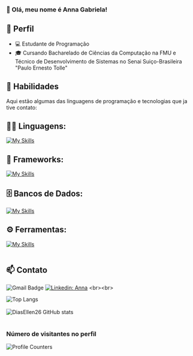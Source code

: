 
### 💜 Olá, meu nome é Anna Gabriela!

## 💼 Perfil

- 💻 Estudante de Programação
- 🎓 Cursando Bacharelado de Ciências da Computação na FMU e Técnico de Desenvolvimento de Sistemas no Senai Suiço-Brasileira "Paulo Ernesto Tolle"

<!--  
### Hi there 👋
## 💼 Perfil Profissional

- 💻 Estudante de Programação
- 🌱 Apaixonado por Tecnologia
- 🎓 Cursando [Nome do Curso / Instituição]
-->

## 🚀 Habilidades

Aqui estão algumas das linguagens de programação e tecnologias que ja tive contato:

## 👨‍💻 Linguagens: 
[![My Skills](https://skillicons.dev/icons?i=java,python,javascript,cpp,html,css,nodejs)](https://skillicons.dev)

## 🧰 Frameworks: 
[![My Skills](https://skillicons.dev/icons?i=react,express)](https://skillicons.dev)

## 🗄️ Bancos de Dados: 
[![My Skills](https://skillicons.dev/icons?i=mysql,mongo)](https://skillicons.dev)
## ⚙️ Ferramentas:
[![My Skills](https://skillicons.dev/icons?i=git,github,vscode,postman,docker,vercel)](https://skillicons.dev)<br><br>

## 📫 Contato

![Gmail Badge](https://img.shields.io/badge/-{annaa0478@gmail.com}-006bed?style=flat-square&logo=Gmail&logoColor=white&link=mailto:{annaa0478@gmail.com})
[![Linkedin: Anna](https://img.shields.io/badge/-annagabriela-blue?style=flat-square&logo=Linkedin&logoColor=white&link=https://www.linkedin.com/in/anna-gabriela/)]([https://www.linkedin.com/in/devellendias/](https://www.linkedin.com/in/anna-gabriela/))
<br><br>

![Top Langs](https://github-readme-stats.vercel.app/api/top-langs/?username=annaagabi&layout=compact&theme=dark&hide_border=true) <br><br> 
![DiasEllen26 GitHub stats](https://github-readme-stats.vercel.app/api?username=annaagabi&show_icons=true&theme=dark) <br><br>
### Número de visitantes no perfil
![Profile Counters](https://profile-counter.glitch.me/annaagabi/count.svg) <br><br>

<!--
[![My Skills](https://skillicons.dev/icons?i=linkedin)](https://www.linkedin.com/in/anna-gabriela)
[![My Skills](https://skillicons.dev/icons?i=gmail)](https://mail.google.com/annaa0478@gmail.com)
-->

<!--
**annaagabi/annaagabi** is a ✨ _special_ ✨ repository because its `README.md` (this file) appears on your GitHub profile.
![Karanalpe Status](https://github-readme-stats.vercel.app/api?username=annaagabi&show_icons=true)
Here are some ideas to get you started:

- 🔭 I’m currently working on ...
- 🌱 I’m currently learning ...
- 👯 I’m looking to collaborate on ...
- 🤔 I’m looking for help with ...
- 💬 Ask me about ...
- 📫 How to reach me: ...
- 😄 Pronouns: ...
- ⚡ Fun fact: ...
-->
